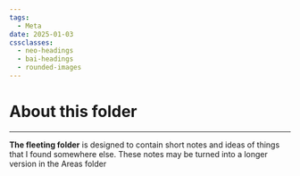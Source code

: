 ```yaml
---
tags:
  - Meta
date: 2025-01-03
cssclasses:
  - neo-headings
  - bai-headings
  - rounded-images
---
```

# About this folder

***
**The fleeting folder** is designed to contain short notes and ideas of things that I found somewhere else. These notes may be turned into a longer version in the Areas folder